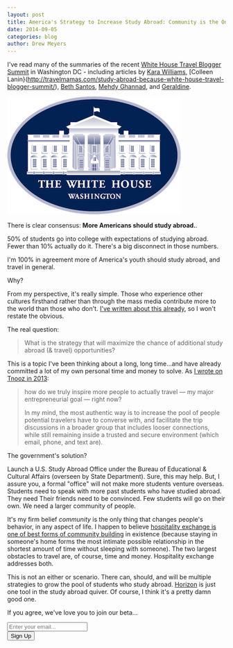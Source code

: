 ```yaml
---
layout: post
title: America's Strategy to Increase Study Abroad: Community is the Only Solution
date: 2014-09-05
categories: blog
author: Drew Meyers
---
```

I've read many of the summaries of the recent [White House Travel Blogger Summit](http://www.whitehouse.gov/blog/2014/12/15/white-house-hosts-travel-blogger-summit-study-abroad-and-global-citizenship) in Washington DC - including articles by [Kara Williams](http://thevacationgals.com/reflections-white-house-travel-blogger-summit-global-citizenship-study-abroad/), [Colleen Lanin}(http://travelmamas.com/study-abroad-because-white-house-travel-blogger-summit/), [Beth Santos](http://www.travelgogirl.com/blog/2014/12/12/studyabroadbecause-matters-much-putin-isis/), [Mehdy Ghannad](http://www.huffingtonpost.com/mehdy-ghannad/travel-bloggers-attack-th_b_6320792.html), and [Geraldine](http://www.everywhereist.com/the-white-house-wants-you-to-travel/).

![](/assets/US-WhiteHouse-Logo-400x272.png)

There is clear consensus: <strong>More Americans should study abroad.</strong>.

50% of students go into college with expectations of studying abroad. Fewer than 10% actually do it. There's a big disconnect in those numbers.

I'm 100% in agreement more of America's youth should study abroad, and travel in general.

Why? 

From my perspective, it's really simple. Those who experience other cultures firsthand rather than through the mass media contribute more to the world than those who don't. [I've written about this already](http://www.horizonapp.co/blog/why-increasing-global-travel-opportunities-matters/), so I won't restate the obvious.

The real question:

> What is the strategy that will maximize the chance of additional study abroad (& travel) opportunities?

This is a topic I've been thinking about a long, long time...and have already committed a lot of my own personal time and money to solve. As [I wrote on Tnooz in 2013](http://www.tnooz.com/article/when-conversation-still-trumps-the-web-can-websites-really-inspire-people-to-travel/):

<blockquote>
<p>how do we truly inspire more people to actually travel — my major entrepreneurial goal — right now?</p>

<p>In my mind, the most authentic way is to increase the pool of people potential travelers have to converse with, and facilitate the trip discussions in a broader group that includes looser connections, while still remaining inside a trusted and secure environment (which email, phone, and text are).</p>
</blockquote>

The government's solution?

Launch a U.S. Study Abroad Office under the Bureau of Educational & Cultural Affairs (overseen by State Department). Sure, this may help. But, I assure you, a formal "office" will not make more students venture overseas. Students need to speak with more past students who have studied abroad. They need Their friends need to be convinced. Few students will go on their own. We need a larger community of people.

It's my firm belief <em>community</em> is the only thing that changes people's behavior, in any aspect of life. I happen to believe [hospitality exchange is one of best forms of community building](http://www.horizonapp.co/blog/community-building-hospitality-exchanges/) in existence (because staying in someone's home forms the most intimate possible relationship in the shortest amount of time without sleeping with someone). The two largest obstacles to travel are, of course, time and money. Hospitality exchange addresses both.

This is not an either or scenario. There can, should, and will be multiple strategies to grow the pool of students who study abroad. [Horizon](http://www.horizonapp.co/how-it-works) is just one tool in the study abroad quiver. Of course, I think it's a pretty damn good one.

If you agree, we've love you to join our beta...

<!-- Begin MailChimp Signup Form -->
<div id="mc_embed_signup">
<form action="http://willmoyer.us2.list-manage.com/subscribe/post?u=69a898a29bc2e6a0ae2a83cd9&amp;id=835d9a226b" method="post" id="mc-embedded-subscribe-form" name="mc-embedded-subscribe-form" class="validate" target="_blank" novalidate>
  
<div class="mc-field-group">
  <div class="grid grid--tight">
    <div class="grid__item one-whole desk-two-thirds">
      <input type="email" value="" name="EMAIL" class="required email input-text margin-b" id="mce-EMAIL" placeholder="Enter your email...">
    </div>
    <div class="grid__item one-whole desk-one-third">
      <input type="submit" value="Sign Up" name="subscribe" id="mc-embedded-subscribe" class="button btn btn--full margin-b">
      <input type="hidden" name="FILTER" id="FILTER" value="BlogPost" />
    </div>
  </div><!-- end grid -->
</div>
<div id="mce-responses" class="clear">
 <div class="response" id="mce-error-response" style="display:none"></div>
 <div class="response" id="mce-success-response" style="display:none"></div>
</div>    <!-- real people should not fill this in and expect good things - do not remove this or risk form bot signups-->
 <div style="position: absolute; left: -5000px;"><input type="text" name="b_69a898a29bc2e6a0ae2a83cd9_835d9a226b" tabindex="-1" value=""></div>
    
</form>
</div>
  
 <!--End mc_embed_signup--> 